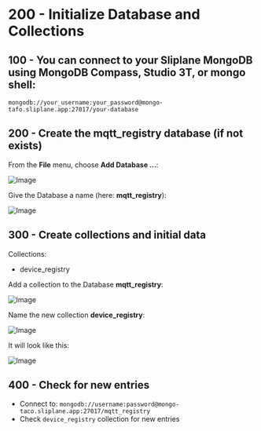 # 200 - Initialize Database and Collections

## 100 - You can connect to your Sliplane MongoDB using MongoDB Compass, Studio 3T, or mongo shell:

```
mongodb://your_username:your_password@mongo-tafo.sliplane.app:27017/your-database
```

## 200 - Create the mqtt_registry database (if not exists)

From the **File** menu, choose **Add Database ...**:

![Image](https://github.com/user-attachments/assets/7a1e8392-a144-447c-8b2d-7e94b685a2d2)

Give the Database a name (here: **mqtt_registry**):

![Image](https://github.com/user-attachments/assets/cd2997de-4278-455b-90b8-d738954f0c70)


## 300 - Create collections and initial data

Collections:

- device_registry

Add a collection to the Database **mqtt_registry**:

![Image](https://github.com/user-attachments/assets/cbac1f7e-e2d4-46d9-85a1-602aad98ecf6)

Name the new collection **device_registry**:

![Image](https://github.com/user-attachments/assets/006f5334-3e5c-442f-b4c5-1420a0fdd893)

It will look like this:

![Image](https://github.com/user-attachments/assets/38acc6f4-f23a-45b3-995f-a4837882f4a9)

## 400 - Check for new entries

 - Connect to: `mongodb://username:password@mongo-taco.sliplane.app:27017/mqtt_registry`
 - Check `device_registry` collection for new entries
